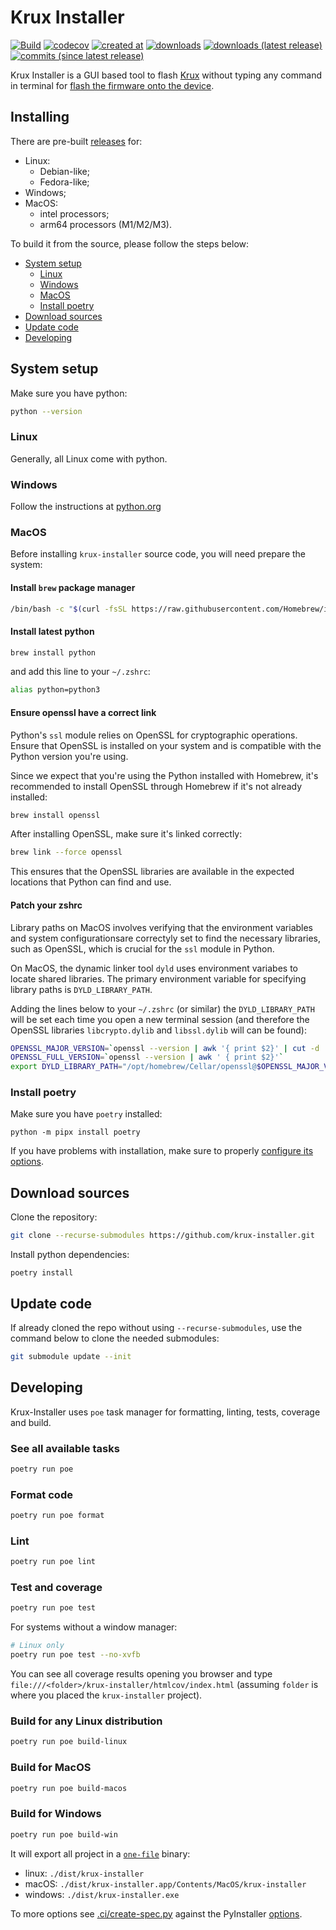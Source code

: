 # Krux Installer

[![Build](https://github.com/selfcustody/krux-installer/actions/workflows/build.yml/badge.svg)](https://github.com/selfcustody/krux-installer/actions/workflows/build.yml)
[![codecov](https://codecov.io/gh/selfcustody/krux-installer/graph/badge.svg?token=T4LMZtPa5H)](https://codecov.io/gh/selfcustody/krux-installer)
[![created at](https://img.shields.io/github/created-at/selfcustody/krux-installer)](https://github.com/selfcustody/krux-installer/commit/5d177795fe3df380c54d424ccfd0f23fc7e62c41)
[![downloads](https://img.shields.io/github/downloads/selfcustody/krux-installer/total)](https://github.com/selfcustody/krux-installer/releases)
[![downloads (latest release)](https://img.shields.io/github/downloads/selfcustody/krux-installer/latest/total)](https://github.com/selfcustody/krux-installer/releases)
[![commits (since latest release)](https://img.shields.io/github/commits-since/selfcustody/krux-installer/latest/main)](https://github.com/qlrd/krux-installer/compare/main...develop)

Krux Installer is a GUI based tool to flash [Krux](https://github.com/selfcustody/krux)
without typing any command in terminal for [flash the firmware onto the device](https://selfcustody.github.io/krux/getting-started/installing/#flash-the-firmware-onto-the-device).

## Installing

There are pre-built
[releases](https://github.com/selfcustody/krux-installer/releases) for:

* Linux:
  * Debian-like;
  * Fedora-like;
* Windows;
* MacOS:
  * intel processors;
  * arm64 processors (M1/M2/M3).
  
To build it from the source, please follow the steps below:

* [System setup](/#system-setup)
  * [Linux](/#linux)
  * [Windows](/#windows)
  * [MacOS](/#macos)
  * [Install poetry](/#install-poetry)
* [Download sources](/#download-sources)
* [Update code](/#update-code)
* [Developing](/#developing)
  
## System setup

Make sure you have python:

```bash
python --version
```

### Linux

Generally, all Linux come with python.

### Windows

Follow the instructions at [python.org](https://www.python.org/downloads/windows/)

### MacOS

Before installing `krux-installer` source code, you will need prepare the system:

#### Install `brew` package manager

```bash
/bin/bash -c "$(curl -fsSL https://raw.githubusercontent.com/Homebrew/install/HEAD/install.sh)"
```

#### Install latest python

```bash
brew install python
```

and add this line to your `~/.zshrc`:

```bash
alias python=python3
```

#### Ensure openssl have a correct link

Python's `ssl` module relies on OpenSSL for cryptographic operations.
Ensure that OpenSSL is installed on your system and is compatible with the
Python version you're using.

Since we expect that you're using the Python installed with Homebrew,
it's recommended to install OpenSSL through Homebrew if it's not already
installed:

```bash
brew install openssl
```

After installing OpenSSL, make sure it's linked correctly:

```bash
brew link --force openssl
```

This ensures that the OpenSSL libraries are available in the expected
locations that Python can find and use.

#### Patch your zshrc

Library paths on MacOS involves verifying that the environment variables and system
configurationsare correctyly set to find the necessary libraries, such as OpenSSL,
which is crucial for the `ssl` module in Python.

On MacOS, the dynamic linker tool `dyld` uses environment variabes to locate shared
libraries. The primary environment variable for specifying library paths is
`DYLD_LIBRARY_PATH`.

Adding the lines below to your `~/.zshrc` (or similar) the `DYLD_LIBRARY_PATH`
will be set each time you open a new terminal session (and therefore the OpenSSL
libraries `libcrypto.dylib` and `libssl.dylib` will can be found):

```bash
OPENSSL_MAJOR_VERSION=`openssl --version | awk '{ print $2}' | cut -d . -f1`
OPENSSL_FULL_VERSION=`openssl --version | awk ' { print $2}'`
export DYLD_LIBRARY_PATH="/opt/homebrew/Cellar/openssl@$OPENSSL_MAJOR_VERSION/$OPENSSL_FULL_VERSION/lib:$DYLD_LIBRARY_PATH"
```

### Install poetry

Make sure you have `poetry` installed:

```b̀ash
python -m pipx install poetry
````

If you have problems with installation, make sure to
properly [configure its options](https://pipx.pypa.io/latest/installation/#installation-options).

## Download sources

Clone the repository:

```bash
git clone --recurse-submodules https://github.com/krux-installer.git
```

Install python dependencies:

```b̀ash
poetry install
```

## Update code

If already cloned the repo without using `--recurse-submodules`,
use the command below to clone the needed submodules:

```bash
git submodule update --init
```

## Developing

Krux-Installer uses `poe` task manager for formatting, linting, tests,
coverage and build.

### See all available tasks

```bash
poetry run poe
```

### Format code

```bash
poetry run poe format
```

### Lint

```bash
poetry run poe lint
```

### Test and coverage

```bash
poetry run poe test
```

For systems without a window manager:

```bash
# Linux only
poetry run poe test --no-xvfb
```

You can see all coverage results opening you browser and type
`file:///<folder>/krux-installer/htmlcov/index.html` (assuming
`folder` is where you placed the `krux-installer` project).

### Build for any Linux distribution

```bash
poetry run poe build-linux
```

### Build for MacOS

```bash
poetry run poe build-macos
```

### Build for Windows

```bash
poetry run poe build-win
```

It will export all project in a
[`one-file`](https://pyinstaller.org/en/stable/usage.html#cmdoption-F) binary:

* linux: `./dist/krux-installer`
* macOS: `./dist/krux-installer.app/Contents/MacOS/krux-installer`
* windows: `./dist/krux-installer.exe`

To more options see [.ci/create-spec.py](./.ci/create-spec.py) against the PyInstaller
[options](https://pyinstaller.org).

